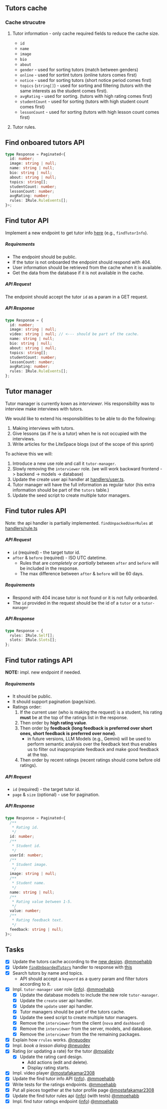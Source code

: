 ## Tutors cache

### Cache strucutre

1. Tutor information - only cache required fields to reduce the cache size.

   - `id`
   - `name`
   - `image`
   - `bio`
   - `about`
   - `gender` - used for sorting tutors (match between genders)
   - `online` - used for sortint tutors (online tutors comes first)
   - `notice` - used for sorting tutors (short notice period comes first)
   - `topics` (`string[]`) - used for sorting and filtering (tutors with the same interests as the student comes first).
   - `avgRating` - used for sorting. (tutors with high rating comes first)
   - `studentCount` - used for sorting (tutors with high student count comes first)
   - `lessonCount` - used for sorting (tutors with high lesson count comes first)

2. Tutor rules.

## Find onboared tutors API

```ts
type Response = Paginated<{
  id: number;
  image: string | null;
  name: string | null;
  bio: string | null;
  about: string | null;
  topics: string[];
  studentCount: number;
  lessonCount: number;
  avgRating: number;
  rules: IRule.RuleEvents[];
}>;
```

## Find tutor API

Implement a new endpoint to get tutor info [here](../../services/server/src/handlers/user.ts) (e.g., `findTutorInfo`).

##### Requirements

- The endpoint should be public.
- If the tutor is not onboarded the endpoint should respond with 404.
- User information should be retrieved from the cache when it is available.
- Get the data from the database if it is not available in the cache.

##### API Request

The endpoint should accept the tutor `id` as a param in a GET request.

##### API Response

```ts
type Response = {
  id: number;
  image: string | null;
  video: string | null; // <--- should be part of the cache.
  name: string | null;
  bio: string | null;
  about: string | null;
  topics: string[];
  studentCount: number;
  lessonCount: number;
  avgRating: number;
  rules: IRule.RuleEvents[];
};
```

## Tutor manager

Tutor manager is currently kown as _interviewer_. His responsibility was to interview make interviews with tutors.

We would like to extend his responsibilities to be able to do the following:

1. Making interviews with tutors.
2. Give lessons (as if he is a tutor) when he is not occupied with the interviews.
3. Write articles for the LiteSpace blogs (out of the scope of this sprint)

To achieve this we will:

1. Introduce a new use role and call it `tutor-manager`.
2. Slowly removing the `interviewer` role. (we will work backward frontend -> backend -> models -> database)
3. Update the create user api handler at [handlers/user.ts](../../services/server/src/handlers/user.ts).
4. Tutor manager will have the full information as regular tutor (his extra information should be part of the `tutors` table.)
5. Update the seed script to create multiple tutor managers.

## Find tutor rules API

Note: the api handler is partially implemented. `findUnpackedUserRules` at [handlers/rule.ts](../../services/server/src/handlers/rule.ts)

##### API Request

- `id` (required) - the target tutor id.
- `after` & `before` (required) - ISO UTC datetime.
  - Rules that are _completely or partially_ between `after` and `before` will be included in the response.
  - The max difference between `after` & `before` will be 60 days.

##### Requirements

- Respond with 404 incase tutor is not found or it is not fully onboarded.
- The `id` provided in the request should be the id of a `tutor` or a `tutor-manager`

##### API Response

```ts
type Response = {
  rules: IRule.Self[];
  slots: IRule.Slots[];
};
```

## Find tutor ratings API

**NOTE:** impl. new endpoint if needed.

##### Requirements

- It should be public.
- It should support pagination (page/size).
- Ratings order:
  1. If the current user (who is making the request) is a student, his rating **must** be at the top of the ratings list in the response.
  2. Then order by **high rating value**.
  3. Then order by **feedback (long feedback is preferred over short ones, short feedback is preferred over none)**.
     - in future versions, LLM Models (e.g., Gemini) will be used to perform semantic analysis over the feedback text thus enables us to filter out inappropriate feedback and make good feedback at the top.
  4. Then order by recent ratings (recent ratings should come before old ratings).

##### API Request

- `id` (required) - the target tutor id.
- `page` & `size` (optional) - use for pagination.

##### API Response

```ts
type Response = Paginated<{
  /**
   * Rating id.
   */
  id: number;
  /**
   * Student id.
   */
  userId: number;
  /**
   * Student image.
   */
  image: string | null;
  /**
   * Student name.
   */
  name: string | null;
  /**
   * Rating value between 1-5.
   */
  value: number;
  /**
   * Rating feedback text.
   */
  feedback: string | null;
}>;
```

## Tasks

- [x] Update the tutors cache according to the [new design](#cache-strucutre). [@mmoehabb](https://github.com/mmoehabb)
- [x] Update [`findOnboardedTutors`](/services/server/src/handlers/user.ts) handler to response with [this](#find-onboared-tutors-api)
- [x] Search tutors by name and topics.
  - API should accept a `keyword` as a query param and filter tutors according to it.
- [x] Impl. `tutor-manager` user role ([info](#tutor-manager)). [@mmoehabb](https://github.com/mmoehabb)
  - [x] Update the database models to include the new role `tutor-manager`.
  - [x] Update the `create` user api handler.
  - [x] Update the `update` user api handler.
  - [x] Tutor managers should be part of the tutors cache.
  - [x] Update the seed script to create multiple tutor managers.
  - [x] Remove the `interviewer` from the client (`nova` and `dashboard`)
  - [x] Remove the `interviewer` from the server, models, and database.
  - [x] Remove the `interviewer` from the the remaining packages.
- [x] Explain how `rrules` works. [@neuodev](https://github.com/neuodev)
- [x] Impl. _book a lesson dialog_ [@neuodev](https://github.com/neuodev)
- [x] Rating (or updating a rate) for the tutor [@moalidv](https://github.com/moalidv)
  - [x] Update the rating card design.
    - Add actions (edit and delete).
    - Display rating starts.
- [x] Impl. video player [@mostafakamar2308](https://github.com/mostafakamar2308)
- [x] Update the find tutor info API ([info](#find-tutor-api)). [@mmoehabb](https://github.com/mmoehabb)
- [x] Write tests for the ratings endpoints. [@mmoehabb](https://github.com/mmoehabb)
- [x] Put all pieces together at the tutor profile page [@mostafakamar2308](https://github.com/mostafakamar2308)
- [x] Update the find tutor rules api ([info](#find-tutor-rules-api)) (with tests) [@mmoehabb](https://github.com/mmoehabb)
- [x] Impl. find tutor ratings endpoint ([info](#find-tutor-ratings-api)) [@mmoehabb](https://github.com/mmoehabb)

